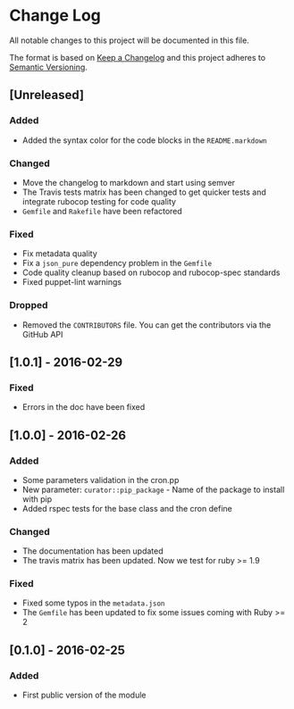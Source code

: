 # Change Log
All notable changes to this project will be documented in this file.

The format is based on [Keep a Changelog](http://keepachangelog.com/)
and this project adheres to [Semantic Versioning](http://semver.org/).

## [Unreleased]
### Added
- Added the syntax color for the code blocks in the `README.markdown`

### Changed
- Move the changelog to markdown and start using semver
- The Travis tests matrix has been changed to get quicker tests and integrate
  rubocop testing for code quality
- `Gemfile` and `Rakefile` have been refactored

### Fixed
- Fix metadata quality
- Fix a `json_pure` dependency problem in the `Gemfile`
- Code quality cleanup based on rubocop and rubocop-spec standards
- Fixed puppet-lint warnings

### Dropped
- Removed the `CONTRIBUTORS` file. You can get the contributors via the GitHub API

## [1.0.1] - 2016-02-29
### Fixed
- Errors in the doc have been fixed

## [1.0.0] - 2016-02-26
### Added
- Some parameters validation in the cron.pp
- New parameter: `curator::pip_package` - Name of the package to install with pip
- Added rspec tests for the base class and the cron define

### Changed
- The documentation has been updated
- The travis matrix has been updated. Now we test for ruby >= 1.9

### Fixed
- Fixed some typos in the `metadata.json`
- The `Gemfile` has been updated to fix some issues coming with Ruby >= 2

## [0.1.0] - 2016-02-25
### Added
- First public version of the module
